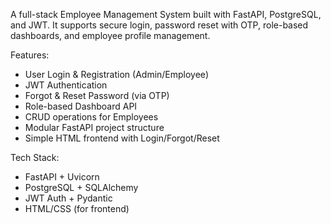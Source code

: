 A full-stack Employee Management System built with FastAPI, PostgreSQL, and JWT. 
It supports secure login, password reset with OTP, role-based dashboards, and employee profile management.

Features:
- User Login & Registration (Admin/Employee)
- JWT Authentication
- Forgot & Reset Password (via OTP)
- Role-based Dashboard API
- CRUD operations for Employees
- Modular FastAPI project structure
- Simple HTML frontend with Login/Forgot/Reset
  
Tech Stack:
- FastAPI + Uvicorn
- PostgreSQL + SQLAlchemy
- JWT Auth + Pydantic
- HTML/CSS (for frontend)

